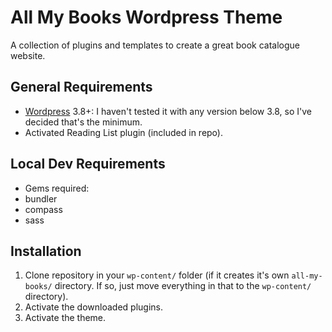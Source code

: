 # All My Books Wordpress Theme
A collection of plugins and templates to create a great book catalogue website.

## General Requirements
* [Wordpress](http://wordpress.org/download/) 3.8+: I haven't tested it with any version below 3.8, so I've decided that's the minimum.
* Activated Reading List plugin (included in repo).

## Local Dev Requirements
* Gems required:
 * bundler
 * compass
 * sass

## Installation
1. Clone repository in your `wp-content/` folder (if it creates it's own `all-my-books/` directory. If so, just move everything in that to the `wp-content/` directory).
2. Activate the downloaded plugins.
3. Activate the theme.
